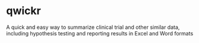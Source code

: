 # qwickr
A quick and easy way to summarize clinical trial and other similar data, including hypothesis testing and reporting results in Excel and Word formats
